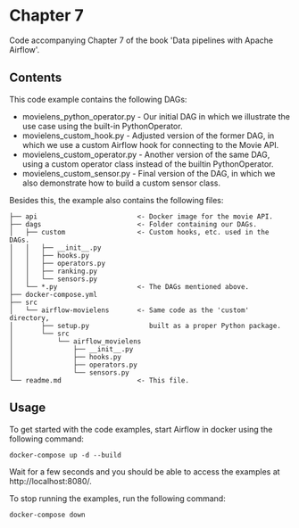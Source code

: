 # Chapter 7

Code accompanying Chapter 7 of the book 'Data pipelines with Apache Airflow'.

## Contents

This code example contains the following DAGs:

- movielens_python_operator.py - Our initial DAG in which we illustrate the use case using the built-in PythonOperator.
- movielens_custom_hook.py - Adjusted version of the former DAG, in which we use a custom Airflow hook for connecting to the Movie API.
- movielens_custom_operator.py - Another version of the same DAG, using a custom operator class instead of the builtin PythonOperator.
- movielens_custom_sensor.py - Final version of the DAG, in which we also demonstrate how to build a custom sensor class.

Besides this, the example also contains the following files:

```
├── api                         <- Docker image for the movie API.
├── dags                        <- Folder containing our DAGs.
│   ├── custom                  <- Custom hooks, etc. used in the DAGs.
│   │   ├── __init__.py
│   │   ├── hooks.py
│   │   ├── operators.py
│   │   ├── ranking.py
│   │   └── sensors.py
│   └── *.py                    <- The DAGs mentioned above.
├── docker-compose.yml
├── src
│   └── airflow-movielens       <- Same code as the 'custom' directory,
│       ├── setup.py               built as a proper Python package.
│       └── src
│           └── airflow_movielens
│               ├── __init__.py
│               ├── hooks.py
│               ├── operators.py
│               └── sensors.py
└── readme.md                   <- This file.
```

## Usage

To get started with the code examples, start Airflow in docker using the following command:

    docker-compose up -d --build

Wait for a few seconds and you should be able to access the examples at http://localhost:8080/.

To stop running the examples, run the following command:

    docker-compose down
